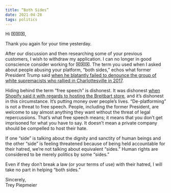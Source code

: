 ```yaml
---
title: “Both Sides”
date: 2021-04-28
tags: politics
---
```


Hi ⌧⌧⌧,

Thank you again for your time yesterday.

After our discussion and then researching some of your previous customers, I wish to withdraw my application. I can no longer in good conscience consider working for ⌧⌧⌧. The term you used when I asked about people abusing your platform, “both sides,” echos what former President Trump said [when he blatantly failed to denounce the group of white supremacists who rallied in Charlottesville in 2017](https://www.nytimes.com/2017/08/15/us/politics/trump-charlottesville-white-nationalists.html).

Hiding behind the term “free speech” is dishonest. It was dishonest [when Shopify said it with regards to hosting the Breitbart store](https://www.wired.com/2017/02/shopifys-breitbart-fight-proves-days-tech-take-side/), and it’s dishonest in this circumstance. It’s putting money over people’s lives. “De-platforming” is not a threat to free speech. People, including the former President, are welcome to say almost anything they want without the threat of legal repercussions. That’s what free speech means; it means that you don’t get imprisoned for what you have to say. It doesn’t mean a private company should be compelled to host their hate.

If one “side” is talking about the dignity and sanctity of human beings and the other “side” is feeling threatened because of being held accountable for their hatred, we’re not talking about equivalent “sides.” Human rights are considered to be merely politics by some “sides.”

Even if they don’t break a law (or your terms of use) with their hatred, I will take no part in helping “both sides.”

Sincerely,<br />
Trey Piepmeier
